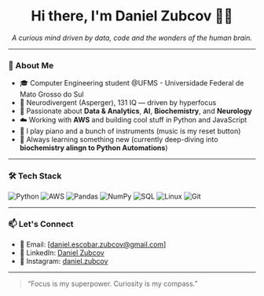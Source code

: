 <h1 align="center">Hi there, I'm Daniel Zubcov 👨‍💻</h1>

<p align="center">
  <i>A curious mind driven by data, code and the wonders of the human brain.</i>
</p>

---

### 🚀 About Me

- 🎓 Computer Engineering student @UFMS - Universidade Federal de Mato Grosso do Sul
- 🧠 Neurodivergent (Asperger), 131 IQ — driven by hyperfocus
- 🔬 Passionate about **Data & Analytics**, **AI**, **Biochemistry**, and **Neurology**
- ☁️ Working with **AWS** and building cool stuff in Python and JavaScript
- 🎹 I play piano and a bunch of instruments (music is my reset button)
- 🧩 Always learning something new (currently deep-diving into **biochemistry alingn to Python Automations**)

---

### 🛠️ Tech Stack

![Python](https://img.shields.io/badge/Python-3776AB?style=for-the-badge&logo=python&logoColor=white)
![AWS](https://img.shields.io/badge/AWS-FF9900?style=for-the-badge&logo=amazonaws&logoColor=white)
![Pandas](https://img.shields.io/badge/Pandas-150458?style=for-the-badge&logo=pandas&logoColor=white)
![NumPy](https://img.shields.io/badge/Numpy-013243?style=for-the-badge&logo=numpy&logoColor=white)
![SQL](https://img.shields.io/badge/SQL-4479A1?style=for-the-badge&logo=postgresql&logoColor=white)
![Linux](https://img.shields.io/badge/Linux-FCC624?style=for-the-badge&logo=linux&logoColor=black)
![Git](https://img.shields.io/badge/Git-F05032?style=for-the-badge&logo=git&logoColor=white)

---

### 📫 Let's Connect

- 📧 Email: [daniel.escobar.zubcov@gmail.com]
- 💼 LinkedIn: [Daniel Zubcov](https://www.linkedin.com/in/daniel-zubcov/)
- 📸 Instagram: [daniel.zubcov](https://www.instagram.com/daniel.zubcov/)

---

> “Focus is my superpower. Curiosity is my compass.”
